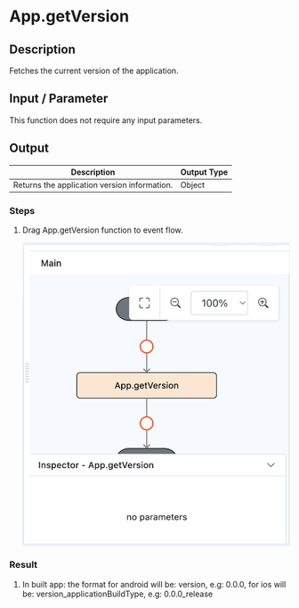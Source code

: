 # App.getVersion

## Description

Fetches the current version of the application.

## Input / Parameter

This function does not require any input parameters.

## Output

| Description | Output Type |
| ------ | ------ |
| Returns the application version information. | Object |

### Steps

1. Drag App.getVersion function to event flow.

    <div style="display:flex; align-items:center; justify-content:center; background-color: #E7F1FF;">
        <img src="./getVersion-step-1.png"
        style="width: 100%; padding: 5px;"/>
    </div>

### Result

1. In built app: the format for android will be: version, e.g: 0.0.0, for ios will be: version_applicationBuildType, e.g: 0.0.0_release